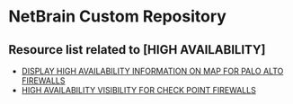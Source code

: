 # NetBrain Custom Repository

## Resource list related to [HIGH AVAILABILITY]


* [DISPLAY HIGH AVAILABILITY INFORMATION ON MAP FOR PALO ALTO FIREWALLS](display%20high%20availability%20information%20on%20map%20for%20palo%20alto%20firewalls/)
* [HIGH AVAILABILITY VISIBILITY FOR CHECK POINT FIREWALLS](high%20availability%20visibility%20for%20check%20point%20firewalls/)
